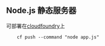 ## Node.js 静态服务器

可部署在<a href="http://www.cloudfoundry.com/" target="_blank">cloudfoundry</a>上

```
    cf push --command "node app.js"
```